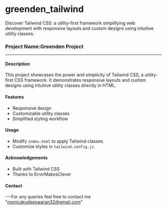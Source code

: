 # greenden_tailwind
Discover Tailwind CSS: a utility-first framework simplifying web development with responsive layouts and custom designs using intuitive utility classes.

### Project Name:Greenden Project
---

#### Description

This project showcases the power and simplicity of Tailwind CSS, a utility-first CSS framework. It demonstrates responsive layouts and custom designs using intuitive utility classes directly in HTML.

#### Features

- Responsive design
- Customizable utility classes
- Simplified styling workflow


#### Usage

- Modify `index.html` to apply Tailwind classes.
- Customize styles in `tailwind.config.js`.

#### Acknowledgements

- Built with Tailwind CSS
- Thanks to ErrorMakesClever 

#### Contact

---For any queries feel free to contact me "monicakodeeswaran32@gmail.com"
